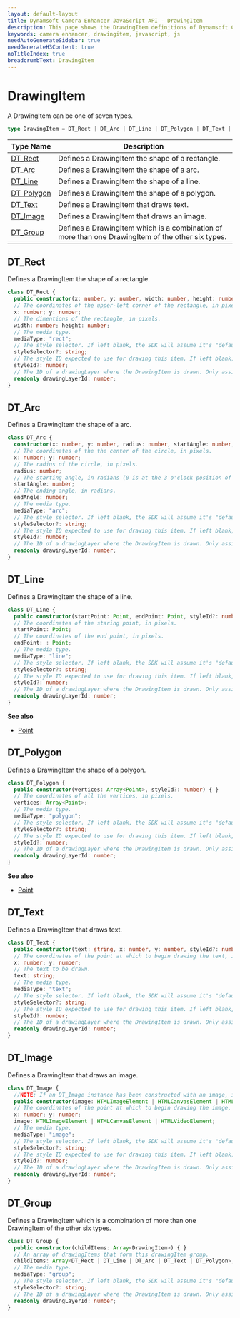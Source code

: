 ```yaml
---
layout: default-layout
title: Dynamsoft Camera Enhancer JavaScript API - DrawingItem
description: This page shows the DrawingItem definitions of Dynamsoft Camera Enhancer JavaScript SDK.
keywords: camera enhancer, drawingitem, javascript, js
needAutoGenerateSidebar: true
needGenerateH3Content: true
noTitleIndex: true
breadcrumbText: DrawingItem
---
```


# DrawingItem

A DrawingItem can be one of seven types.

```typescript
type DrawingItem = DT_Rect | DT_Arc | DT_Line | DT_Polygon | DT_Text | DT_Image | DT_Group;
```

| Type Name | Description |
|---|---|
| [DT_Rect](#dtrect) | Defines a DrawingItem the shape of a rectangle. |
| [DT_Arc](#dtarc)   | Defines a DrawingItem the shape of a arc. |
| [DT_Line](#dtline) | Defines a DrawingItem the shape of a line. |
| [DT_Polygon](#dtpolygon) | Defines a DrawingItem the shape of a polygon. |
| [DT_Text](#dttext) | Defines a DrawingItem that draws text. |
| [DT_Image](#dtimage) | Defines a DrawingItem that draws an image. |
| [DT_Group](#dtgroup) | Defines a DrawingItem which is a combination of more than one DrawingItem of the other six types.  |

## DT_Rect

Defines a DrawingItem the shape of a rectangle.

```typescript
class DT_Rect { 
  public constructor(x: number, y: number, width: number, height: number, styleId?: number) { }; 
  // The coordinates of the upper-left corner of the rectangle, in pixels.
  x: number; y: number;
  // The dimentions of the rectangle, in pixels.
  width: number; height: number;
  // The media type.
  mediaType: "rect"; 
  // The style selector. If left blank, the SDK will assume it's "default". Available values are "default" and "selected".
  styleSelector?: string; 
  // The style ID expected to use for drawing this item. If left blank, the SDK will decide which style to use.
  styleId?: number;
  // The ID of a drawingLayer where the DrawingItem is drawn. Only assigned after it's added to the drawingLayer.
  readonly drawingLayerId: number;
} 
```

## DT_Arc

Defines a DrawingItem the shape of a arc.

```typescript
class DT_Arc { 
  constructor(x: number, y: number, radius: number, startAngle: number, endAngle: number, styleId?: number) { }; 
  // The coordinates of the the center of the circle, in pixels.
  x: number; y: number;
  // The radius of the circle, in pixels.
  radius: number; 
  // The starting angle, in radians (0 is at the 3 o'clock position of the arc's circle).
  startAngle: number; 
  // The ending angle, in radians.
  endAngle: number; 
  // The media type.
  mediaType: "arc"; 
  // The style selector. If left blank, the SDK will assume it's "default". Available values are "default" and "selected".
  styleSelector?: string; 
  // The style ID expected to use for drawing this item. If left blank, the SDK will decide which style to use.
  styleId?: number;
  // The ID of a drawingLayer where the DrawingItem is drawn. Only assigned after it's added to the drawingLayer.
  readonly drawingLayerId: number;
} 
```

## DT_Line

Defines a DrawingItem the shape of a line.

```typescript
class DT_Line { 
  public constructor(startPoint: Point, endPoint: Point, styleId?: number) { } 
  // The coordinates of the staring point, in pixels.
  startPoint: Point; 
  // The coordinates of the end point, in pixels.
  endPoint: : Point; 
  // The media type.
  mediaType: "line"; 
  // The style selector. If left blank, the SDK will assume it's "default". Available values are "default" and "selected".
  styleSelector?: string; 
  // The style ID expected to use for drawing this item. If left blank, the SDK will decide which style to use.
  styleId?: number;
  // The ID of a drawingLayer where the DrawingItem is drawn. Only assigned after it's added to the drawingLayer.
  readonly drawingLayerId: number;
} 
```

**See also**

* [Point](point.md)

## DT_Polygon

Defines a DrawingItem the shape of a polygon.

```typescript
class DT_Polygon { 
  public constructor(vertices: Array<Point>, styleId?: number) { } 
  // The coordinates of all the vertices, in pixels.
  vertices: Array<Point>; 
  // The media type.
  mediaType: "polygon"; 
  // The style selector. If left blank, the SDK will assume it's "default". Available values are "default" and "selected".
  styleSelector?: string; 
  // The style ID expected to use for drawing this item. If left blank, the SDK will decide which style to use.
  styleId?: number;
  // The ID of a drawingLayer where the DrawingItem is drawn. Only assigned after it's added to the drawingLayer.
  readonly drawingLayerId: number;
} 
```

**See also**

* [Point](point.md)

## DT_Text

Defines a DrawingItem that draws text.

```typescript
class DT_Text { 
  public constructor(text: string, x: number, y: number, styleId?: number) { } 
  // The coordinates of the point at which to begin drawing the text, in pixels.
  x: number; y: number;
  // The text to be drawn.
  text: string; 
  // The media type.
  mediaType: "text"; 
  // The style selector. If left blank, the SDK will assume it's "default". Available values are "default" and "selected".
  styleSelector?: string; 
  // The style ID expected to use for drawing this item. If left blank, the SDK will decide which style to use.
  styleId?: number;
  // The ID of a drawingLayer where the DrawingItem is drawn. Only assigned after it's added to the drawingLayer.
  readonly drawingLayerId: number;
} 
```

## DT_Image

Defines a DrawingItem that draws an image.

```typescript
class DT_Image { 
  //NOTE: If an DT_Image instance has been constructed with an image, it can be replaced later with either an HTMLImageElement or an HTMLCanvasElement. However, an HTMLVideoElement can only be used during the constructing. 
  public constructor(image: HTMLImageElement | HTMLCanvasElement | HTMLVideoElement, x: number, y: number, styleId?: number) { } 
  // The coordinates of the point at which to begin drawing the image, in pixels.
  x: number; y: number;
  image: HTMLImageElement | HTMLCanvasElement | HTMLVideoElement; 
  // The media type.
  mediaType: "image"; 
  // The style selector. If left blank, the SDK will assume it's "default". Available values are "default" and "selected".
  styleSelector?: string; 
  // The style ID expected to use for drawing this item. If left blank, the SDK will decide which style to use.
  styleId?: number;
  // The ID of a drawingLayer where the DrawingItem is drawn. Only assigned after it's added to the drawingLayer.
  readonly drawingLayerId: number;
} 
```

## DT_Group

Defines a DrawingItem which is a combination of more than one DrawingItem of the other six types.

```typescript
class DT_Group { 
  public constructor(childItems: Array<DrawingItem>) { }
  // An array of drawingItems that form this drawingItem group.
  childItems: Array<DT_Rect | DT_Line | DT_Arc | DT_Text | DT_Polygon>; 
  // The media type.
  mediaType: "group"; 
  // The style selector. If left blank, the SDK will assume it's "default". Available values are "default" and "selected".
  styleSelector?: string;
  // The ID of a drawingLayer where the DrawingItem is drawn. Only assigned after it's added to the drawingLayer.
  readonly drawingLayerId: number;
} 
```
